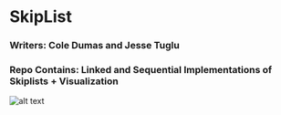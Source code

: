 # SkipList
### Writers: Cole Dumas and Jesse Tuglu
### Repo Contains: Linked and Sequential Implementations of Skiplists + Visualization
![alt text](https://github.com/jessetuglu/skiplist/blob/main/img.png?raw=true)


